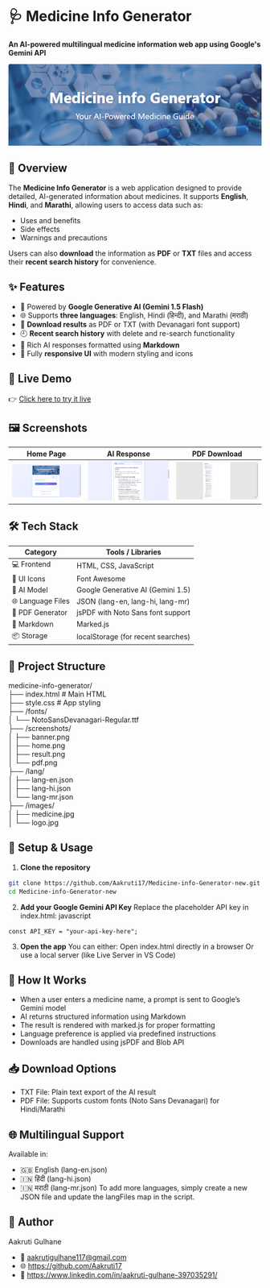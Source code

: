 # 🩺 Medicine Info Generator

**An AI-powered multilingual medicine information web app using Google's Gemini API**

![Hero Banner](https://github.com/Aakruti17/Medicine-info-Generator-new/blob/bba84de20674ce3ab6093f7388687cfe61a4d034/medicine_info_generator%20new/medicine_info_generator%20-%20Copy/screenshot/banner.png)



## 📌 Overview

The **Medicine Info Generator** is a web application designed to provide detailed, AI-generated information about medicines. It supports **English**, **Hindi**, and **Marathi**, allowing users to access data such as:

- Uses and benefits  
- Side effects  
- Warnings and precautions  

Users can also **download** the information as **PDF** or **TXT** files and access their **recent search history** for convenience.



## ✨ Features

- 🧠 Powered by **Google Generative AI (Gemini 1.5 Flash)**
- 🌐 Supports **three languages**: English, Hindi (हिन्दी), and Marathi (मराठी)
- 📄 **Download results** as PDF or TXT (with Devanagari font support)
- 🕘 **Recent search history** with delete and re-search functionality
- 🧾 Rich AI responses formatted using **Markdown**
- 📱 Fully **responsive UI** with modern styling and icons



## 🚀 Live Demo

👉 [Click here to try it live](https://your-username.github.io/medicine-info-generator)



## 🖼️ Screenshots

| Home Page | AI Response | PDF Download |
|-----------|-------------|---------------|
| ![Home](https://github.com/Aakruti17/Medicine-info-Generator-new/blob/9cc150554bcd24d0a8abbc638179565030a27656/medicine_info_generator%20new/medicine_info_generator%20-%20Copy/screenshot/home.png) | ![Result](https://github.com/Aakruti17/Medicine-info-Generator-new/blob/9cc150554bcd24d0a8abbc638179565030a27656/medicine_info_generator%20new/medicine_info_generator%20-%20Copy/screenshot/result.png) | ![PDF](https://github.com/Aakruti17/Medicine-info-Generator-new/blob/9cc150554bcd24d0a8abbc638179565030a27656/medicine_info_generator%20new/medicine_info_generator%20-%20Copy/screenshot/pdf.png) |



## 🛠 Tech Stack

| Category         | Tools / Libraries                    |
|------------------|--------------------------------------|
| 💻 Frontend      | HTML, CSS, JavaScript                |
| 🎨 UI Icons      | Font Awesome                         |
| 🧠 AI Model      | Google Generative AI (Gemini 1.5)    |
| 🌐 Language Files | JSON (lang-en, lang-hi, lang-mr)    |
| 📄 PDF Generator | jsPDF with Noto Sans font support    |
| 📝 Markdown      | Marked.js                            |
| 📦 Storage       | localStorage (for recent searches)   |



## 📁 Project Structure
medicine-info-generator/ <br/>
├── index.html # Main HTML <br/>
├── style.css # App styling <br/>
├── /fonts/ <br/>
│ └── NotoSansDevanagari-Regular.ttf <br/>
├── /screenshots/ <br/>
│ ├── banner.png <br/>
│ ├── home.png <br/>
│ ├── result.png <br/>
│ └── pdf.png <br/>
├── /lang/ <br/>
│ ├── lang-en.json <br/>
│ ├── lang-hi.json <br/>
│ └── lang-mr.json <br/>
├── /images/ <br/>
│ ├── medicine.jpg <br/>
│ └── logo.jpg <br/>

## 🔑 Setup & Usage

1. **Clone the repository**
```bash
git clone https://github.com/Aakruti17/Medicine-info-Generator-new.git
cd Medicine-info-Generator-new
```
2. **Add your Google Gemini API Key**
Replace the placeholder API key in index.html:
javascript
```
const API_KEY = "your-api-key-here";
```
3. **Open the app**
You can either:
Open index.html directly in a browser
Or use a local server (like Live Server in VS Code)

## 🧪 How It Works
* When a user enters a medicine name, a prompt is sent to Google’s Gemini model
* AI returns structured information using Markdown
* The result is rendered with marked.js for proper formatting
* Language preference is applied via predefined instructions
* Downloads are handled using jsPDF and Blob API

## 📥 Download Options
* TXT File: Plain text export of the AI result
* PDF File: Supports custom fonts (Noto Sans Devanagari) for Hindi/Marathi

## 🌐 Multilingual Support
Available in:
* 🇬🇧 English (lang-en.json)
* 🇮🇳 हिंदी (lang-hi.json)
* 🇮🇳 मराठी (lang-mr.json)
To add more languages, simply create a new JSON file and update the langFiles map in the script.

## 👤 Author
Aakruti Gulhane
* 📧 aakrutigulhane117@gmail.com
* 🌐 https://github.com/Aakruti17
* 🔗 https://www.linkedin.com/in/aakruti-gulhane-397035291/
